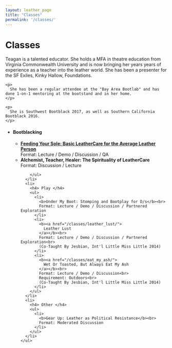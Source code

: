 ```yaml
---
layout: leather_page
title: "Classes"
permalink: '/classes/'
---
```

# Classes

<div class="row headroom">
  <div class="col-sm-6">
    <p>
      Teagan is a talented educator. She holds a MFA in theatre education from Virginia Commonwealth University and is now bringing her years years of experience as a teacher into the leather world. She has been a presenter for the SF Exiles, Kinky Hallow, Foundations.
    </p>

    <p>
      She has been a regular attendee at the "Bay Area Bootlab" and has done 1-on-1 mentoring at the bootstand and in her home.
    </p>

    <p>
      She is Southwest Bootblack 2017, as well as Southern California Bootblack 2016.
    </p>
  </div>
  <div class="col-sm-6">
    <ul>
      <li>
        <h4> Bootblacking </h4>
        <ul>
          <li>
            <a href="/classes/feeding_your_soul/">
              <b>Feeding Your Sole: Basic LeatherCare for the Average Leather Person</b><br>
            </a>
            Format: Lecture / Demo / Discussion / QA
          </li>
          <li>
            <b>Alchemist, Teacher, Healer: The Spirituality of LeatherCare</b><br>
            Format: Discussion / Lecture
          </li>

        </ul>
      </li>
      <li>
        <h4> Play </h4>
        <ul>
          <li>
            <b>Under My Boot: Stomping and Bootplay for D/s</b><br>
            Format: Lecture / Demo / Discussion / Partnered Exploration
          </li>
          <li>
            <b><a href="/classes/leather_lust/">
              Leather Lust
            </a></b><br>
            Format: Lecture / Demo / Discussion / Partnered Exploration<br>
            (Co-Taught By Jesbian, Int'l Little Miss Little 2014)
          </li>
          <li>
            <b><a href="/classes/eat_my_ash/">
              Wet Or Toasted, But Always Eat My Ash
            </a></b><br>
            Format: Lecture / Demo / Discussion<br>
            Requirement: Outdoors<br>
            (Co-Taught By Jesbian, Int'l Little Miss Little 2014)
          </li>
        </ul>
      </li>
      <li>
        <h4> Other </h4>
        <ul>
          <li>
            <b>Gear Up: Leather as Political Resistance</b><br>
            Format: Moderated Discussion
          </li>
        </ul>
      </li>
    </ul>
  </div>
</div>

